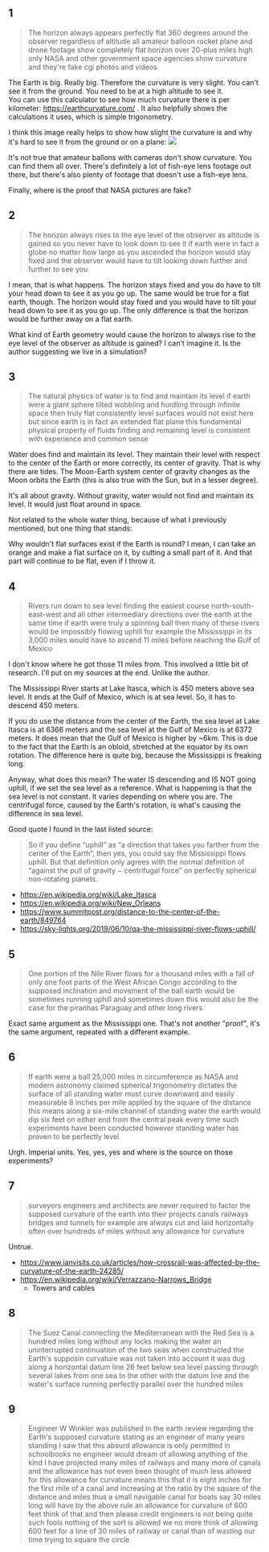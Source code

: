 ## 1

> The horizon always appears perfectly flat 360 degrees around the observer regardless of altitude all amateur balloon rocket plane and drone footage show completely flat horizon over 20-plus miles high only NASA and other government space agencies show curvature and they're fake cgi photos and videos 

The Earth is big. Really big. Therefore the curvature is very slight. You can't see it from the ground. You need to be at a high altitude to see it.  
You can use this calculator to see how much curvature there is per kilometer: https://earthcurvature.com/ . It also helpfully shows the calculations it uses, which is simple trigonometry.

I think this image really helps to show how slight the curvature is and why it's hard to see it from the ground or on a plane: ![](https://i.stack.imgur.com/Mxsv1.jpg)

It's not true that amateur ballons with cameras don't show curvature. You can find them all over. There's definitely a lot of fish-eye lens footage out there, but there's also plenty of footage that doesn't use a fish-eye lens.

Finally, where is the proof that NASA pictures are fake?

## 2

> The horizon always rises to the eye level of the observer as altitude is gained so you never have to look down to see it if earth were in fact a globe no matter how large as you ascended the horizon would stay fixed and the observer would have to tilt looking down further and further to see you 

I mean, that is what happens. The horizon stays fixed and you do have to tilt your head down to see it as you go up. The same would be true for a flat earth, though. The horizon would stay fixed and you would have to tilt your head down to see it as you go up. The only difference is that the horizon would be further away on a flat earth.

What kind of Earth geometry would cause the horizon to always rise to the eye level of the observer as altitude is gained? I can't imagine it. Is the author suggesting we live in a simulation?

## 3 

> The natural physics of water is to find and maintain its level if earth were a giant sphere tilted wobbling and hurdling through infinite space then truly flat consistently level surfaces would not exist here but since earth is in fact an extended flat plane this fundamental physical property of fluids finding and remaining level is consistent with experience and common sense

Water does find and maintain its level. They maintain their level with respect to the center of the Earth or more correctly, its center of gravity. That is why there are tides. The Moon-Earth system center of gravity changes as the Moon orbits the Earth (this is also true with the Sun, but in a lesser degree).

It's all about gravity. Without gravity, water would not find and maintain its level. It would just float around in space.

Not related to the whole water thing, because of what I previously mentioned, but one thing that stands:

Why wouldn't flat surfaces exist if the Earth is round? I mean, I can take an orange and make a flat surface on it, by cutting a small part of it. And that part will continue to be flat, even if I throw it.


## 4 

> Rivers run down to sea level finding the easiest course north-south-east-west and all other intermediary directions over the earth at the same time if earth were truly a spinning ball then many of these rivers would be impossibly flowing uphill for example the Mississippi in its 3,000 miles would have to ascend 11 miles before reaching the Gulf of Mexico 

I don't know where he got those 11 miles from. This involved a little bit of research. I'll put on my sources at the end. Unlike the author.

The Mississippi River starts at Lake Itasca, which is 450 meters above sea level. It ends at the Gulf of Mexico, which is at sea level. So, it has to descend 450 meters.

If you do use the distance from the center of the Earth, the sea level at Lake Itasca is at 6366 meters and the sea level at the Gulf of Mexico is at 6372 meters. It does mean that the Gulf of Mexico is higher by ~6km. This is due to the fact that the Earth is an obloid, stretched at the equator by its own rotation. The difference here is quite big, because the Mississippi is freaking long.

Anyway, what does this mean? The water IS descending and IS NOT going uphill, if we set the sea level as a reference. What is happening is that the sea level is not constant. It varies depending on where you are. The centrifugal force, caused by the Earth's rotation, is what's causing the difference in sea level.

Good quote I found in the last listed source:

> So if you define “uphill” as “a direction that takes you farther from the center of the Earth“, then yes, you could say the Mississippi flows uphill. But that definition only agrees with the normal definition of “against the pull of gravity − centrifugal force” on perfectly spherical non-rotating planets.

- https://en.wikipedia.org/wiki/Lake_Itasca
- https://en.wikipedia.org/wiki/New_Orleans
- https://www.summitpost.org/distance-to-the-center-of-the-earth/849764
- https://sky-lights.org/2019/06/10/qa-the-mississippi-river-flows-uphill/

## 5 

> One portion of the Nile River flows for a thousand miles with a fall of only one foot parts of the West African Congo according to the supposed inclination and movement of the ball earth would be sometimes running uphill and sometimes down this would also be the case for the piranhas Paraguay and other long rivers

Exact same argument as the Mississippi one. That's not another "proof", it's the same argument, repeated with a different example.

## 6 

> If earth were a ball 25,000 miles in circumference as NASA and modern astronomy claimed spherical trigonometry dictates the surface of all standing water must curve downward and easily measurable 8 inches per mile applied by the square of the distance this means along a six-mile channel of standing water the earth would dip six feet on either end from the central peak every time such experiments have been conducted however standing water has proven to be perfectly level

Urgh. Imperial units. Yes, yes, yes and where is the source on those experiments?

## 7

> surveyors engineers and architects are never required to factor the supposed curvature of the earth into their projects canals railways bridges and tunnels for example are always cut and laid horizontally often over hundreds of miles without any allowance for curvature 

Untrue.

- https://www.ianvisits.co.uk/articles/how-crossrail-was-affected-by-the-curvature-of-the-earth-24285/
- https://en.wikipedia.org/wiki/Verrazzano-Narrows_Bridge
  - Towers and cables


## 8 

> The Suez Canal connecting the Mediterranean with the Red Sea is a hundred miles long without any locks making the water an uninterrupted continuation of the two seas when constructed the Earth's supposin curvature was not taken into account it was dug along a horizontal datum line 26 feet below sea level passing through several lakes from one sea to the other with the datum line and the water's surface running perfectly parallel over the hundred miles 

## 9 

> Engineer W Winkler was published in the earth review regarding the Earth's supposed curvature stating as an engineer of many years standing I saw that this absurd allowance is only permitted in schoolbooks no engineer would dream of allowing anything of the kind I have projected many miles of railways and many more of canals and the allowance has not even been thought of much less allowed for this allowance for curvature means this that it is eight inches for the first mile of a canal and increasing at the ratio by the square of the distance and miles thus a small navigable canal for boats say 30 miles long will have by the above rule an allowance for curvature of 600 feet think of that and then please credit engineers is not being quite such fools nothing of the sort is allowed we no more think of allowing 600 feet for a line of 30 miles of railway or canal than of wasting our time trying to square the circle
